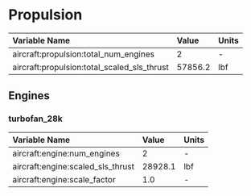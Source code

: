 # Propulsion
| Variable Name | Value | Units |
| :- | :- | :- |
| aircraft:propulsion:total_num_engines | 2 | - |
| aircraft:propulsion:total_scaled_sls_thrust | 57856.2 | lbf |

## Engines
### turbofan_28k
| Variable Name | Value | Units |
| :- | :- | :- |
| aircraft:engine:num_engines | 2 | - |
| aircraft:engine:scaled_sls_thrust | 28928.1 | lbf |
| aircraft:engine:scale_factor | 1.0 | - |
